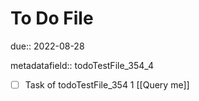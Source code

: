 # To Do File

due:: 2022-08-28

metadatafield:: todoTestFile_354_4

- [ ] Task of todoTestFile_354 1 [[Query me]]
